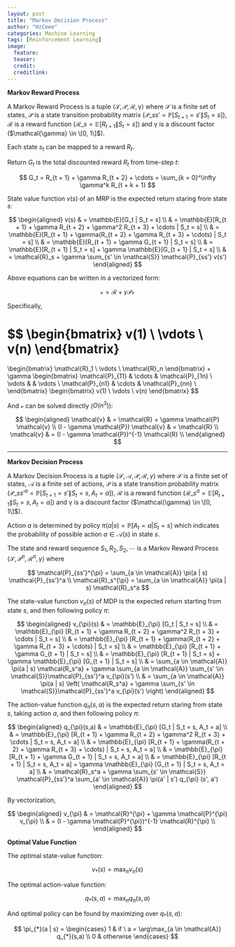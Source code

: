 ```yaml
---
layout: post
title: "Markov Decision Process"
author: "HzCeee"
categories: Machine Learning
tags: [Reinforcement Learning]
image:
  feature: 
  teaser:
  credit:
  creditlink:
---
```


__Markov Reward Process__

A Markov Reward Process is a tuple $\langle \mathcal{S}, \mathcal{P}, \mathcal{R}, \mathcal{\gamma} \rangle$ where $\mathcal{S}$ is a finite set of states, $\mathcal{P}$ is a state transition probability matrix ($\mathcal{P}\_{ss'} = \mathbb{P}[S_{t + 1} = s' \| S_t = s]$), $\mathcal{R}$ is a reward function ($\mathcal{R}\_s = \mathbb{E}[R_{t + 1} \| S_t = s]$) and $\mathcal{\gamma}$ is a discount factor ($\mathcal{\gamma} \in \[0, 1\]$).

Each state $s_t$ can be mapped to a reward $R_t$.

Return $G_t$ is the total discounted reward $R_t$ from time-step $t$:

$$
G_t = R_{t + 1} + \gamma R_{t + 2} + \cdots = \sum_{k = 0}^\infty \gamma^k R_{t + k + 1}
$$

State value function $v(s)$ of an MRP is the expected return staring from state $s$:

$$
\begin{aligned}
v(s) 
& = \mathbb{E}[G_t | S_t = s] \\
& = \mathbb{E}[R_{t + 1} + \gamma R_{t + 2} + \gamma^2 R_{t + 3} + \cdots | S_t = s] \\
& = \mathbb{E}[R_{t + 1} + \gamma(R_{t + 2} + \gamma R_{t + 3} + \cdots) | S_t = s] \\
& = \mathbb{E}[R_{t + 1} + \gamma G_{t + 1} | S_t = s] \\
& = \mathbb{E}[R_{t + 1} | S_t = s] + \gamma \mathbb{E}[G_{t + 1} | S_t = s] \\
& = \mathcal{R}_s + \gamma \sum_{s' \in \mathcal{S}} \mathcal{P}_{ss'} v(s')
\end{aligned}
$$

Above equations can be written in a vectorized form:

$$
\mathcal{v} = \mathcal{R} + \gamma \mathcal{P} \mathcal{v}
$$

Specifically,

$$
\begin{bmatrix}
v(1) \\
\vdots \\
v(n)
\end{bmatrix}
=
\begin{bmatrix}
\mathcal{R}\_1 \\
\vdots \\
\mathcal{R}\_n
\end{bmatrix}
+
\gamma
\begin{bmatrix}
\mathcal{P}\_{11} & \cdots & \mathcal{P}\_{1n} \\
\vdots & & \vdots \\ 
\mathcal{P}\_{n1} & \cdots & \mathcal{P}\_{nn} \\
\end{bmatrix}
\begin{bmatrix}
v(1) \\
\vdots \\
v(n)
\end{bmatrix}
$$

And $\mathcal{v}$ can be solved directly ($O(n^3)$):

$$
\begin{aligned}
\mathcal{v} 
& = \mathcal{R} + \gamma \mathcal{P} \mathcal{v} \\
(I - \gamma \mathcal{P}) \mathcal{v} & = \mathcal{R} \\
\mathcal{v} & = (I - \gamma \mathcal{P})^{-1} \mathcal{R} \\
\end{aligned}
$$

---

__Markov Decision Process__

A Markov Decision Process is a tuple $\langle \mathcal{S}, \mathcal{A}, \mathcal{P}, \mathcal{R}, \gamma \rangle$ where $\mathcal{S}$ is a finite set of states, $\mathcal{A}$ is a finite set of actions, $\mathcal{P}$ is a state transition probability matrix ($\mathcal{P}\_{ss'}^a = \mathbb{P}[S_{t + 1} = s' \| S_t = s, A_t = a]$), $\mathcal{R}$ is a reward function ($\mathcal{R}\_s^a = \mathbb{E}[R_{t + 1} \| S_t = s, A_t = a]$) and $\mathcal{\gamma}$ is a discount factor ($\mathcal{\gamma} \in \[0, 1\]$).

Action $a$ is determined by policy $\pi(a | s) = \mathbb{P}[A_t = a | S_t = s]$ which indicates the probability of possible action $a \in \mathcal{A}(s)$ in state $s$.

The state and reward sequence $S_1, R_2, S_2, \cdots$ is a Markov Reward Process $\langle \mathcal{S}, \mathcal{P}^{\pi}, \mathcal{R}^{\pi}, \gamma \rangle$ where

$$
\mathcal{P}_{ss'}^{\pi} = \sum_{a \in \mathcal{A}} \pi(a | s) \mathcal{P}_{ss'}^a \\
\mathcal{R}_s^{\pi} = \sum_{a \in \mathcal{A}} \pi(a | s) \mathcal{R}_s^a
$$

The state-value function $v_{\pi}(s)$ of MDP is the expected return starting from state $s$, and then following policy $\pi$:

$$
\begin{aligned}
v_{\pi}(s)
& = \mathbb{E}_{\pi} [G_t | S_t = s] \\
& = \mathbb{E}_{\pi} [R_{t + 1} + \gamma R_{t + 2} + \gamma^2 R_{t + 3} + \cdots | S_t = s] \\
& = \mathbb{E}_{\pi} [R_{t + 1} + \gamma(R_{t + 2} + \gamma R_{t + 3} + \cdots) | S_t = s] \\
& = \mathbb{E}_{\pi} [R_{t + 1} + \gamma G_{t + 1} | S_t = s] \\
& = \mathbb{E}_{\pi} [R_{t + 1} | S_t = s] + \gamma \mathbb{E}_{\pi} [G_{t + 1} | S_t = s] \\
& = \sum_{a \in \mathcal{A}} \pi(a | s) \mathcal{R_s^a} + \gamma \sum_{a \in \mathcal{A}} \sum_{s' \in \mathcal{S}}\mathcal{P}_{ss'}^a v_{\pi}(s') \\
& = \sum_{a \in \mathcal{A}} \pi(a | s) \left( \mathcal{R_s^a} + \gamma \sum_{s' \in \mathcal{S}}\mathcal{P}_{ss'}^a v_{\pi}(s') \right)
\end{aligned}
$$

The action-value function $q_{\pi} (s,a)$ is the expected return staring from state $s$, taking action $a$, and then following policy $\pi$:

$$
\begin{aligned}
q_{\pi}(s,a)
& = \mathbb{E}_{\pi} [G_t | S_t = s, A_t = a] \\
& = \mathbb{E}_{\pi} [R_{t + 1} + \gamma R_{t + 2} + \gamma^2 R_{t + 3} + \cdots | S_t = s, A_t = a] \\
& = \mathbb{E}_{\pi} [R_{t + 1} + \gamma(R_{t + 2} + \gamma R_{t + 3} + \cdots) | S_t = s, A_t = a] \\
& = \mathbb{E}_{\pi} [R_{t + 1} + \gamma G_{t + 1} | S_t = s, A_t = a] \\
& = \mathbb{E}_{\pi} [R_{t + 1} | S_t = s, A_t = a] + \gamma \mathbb{E}_{\pi} [G_{t + 1} | S_t = s, A_t = a] \\
& = \mathcal{R}_s^a + \gamma \sum_{s' \in \mathcal{S}} \mathcal{P}_{ss'}^a \sum_{a' \in \mathcal{A}} \pi(a' | s') q_{\pi} (s', a')
\end{aligned}
$$

By vectorization,

$$
\begin{aligned}
v_{\pi}
& = \mathcal{R}^{\pi} + \gamma \mathcal{P}^{\pi} v_{\pi} \\
& = (I - \gamma \mathcal{P}^{\pi})^{-1} \mathcal{R}^{\pi} \\
\end{aligned}
$$

__Optimal Value Function__

The optimal state-value function:

$$
v_{*}(s) = \max_{\pi} v_{\pi}(s)
$$

The optimal action-value function:

$$
q_{*}(s,a) = \max_{\pi} q_{\pi}(s,a)
$$

And optimal policy can be found by maximizing over $q_{*}(s,a)$:

$$
\pi_{*}(a | s) = 
\begin{cases}
1 & if \ a = \arg\max_{a \in \mathcal{A}} q_{*}(s,a) \\
0 & otherwise
\end{cases}
$$
